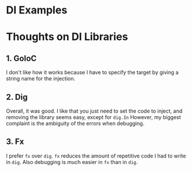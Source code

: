 # DI Examples

# Thoughts on DI Libraries

## 1. GoIoC
I don't like how it works because I have to specify the target by giving a string name for the injection.

## 2. Dig
Overall, it was good. I like that you just need to set the code to inject, and removing the library seems easy, 
except for `dig.In` However, my biggest complaint is the ambiguity of the errors when debugging.

## 3. Fx
I prefer `fx` over `dig`. `fx` reduces the amount of repetitive code I had to write in `dig`.
Also debugging is much easier in `fx` than in `dig`.